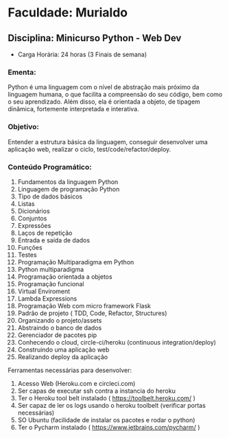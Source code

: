 
# Faculdade: Murialdo

## Disciplina: Minicurso Python - Web Dev

- Carga Horária: 24 horas (3 Finais de semana)

### Ementa:
Python é uma linguagem com o nível de abstração mais próximo da linguagem humana, o que facilita a compreensão do seu código, bem como o seu aprendizado. Além disso, ela é orientada a objeto, de tipagem dinâmica, fortemente interpretada e interativa.

### Objetivo:
Entender a estrutura básica da linguagem, conseguir desenvolver uma aplicação web, realizar o ciclo, test/code/refactor/deploy.


### Conteúdo Programático:

1. Fundamentos da linguagem Python
  1. Linguagem de programação Python
  2. Tipo de dados básicos
   1. Listas
   2. Dicionários
   3. Conjuntos
  3. Expressões
  4. Laços de repetição
  5. Entrada e saída de dados
  6. Funções
  7. Testes
2. Programação Multiparadigma em Python
 1. Python multiparadigma
 2. Programação orientada a objetos
 3. Programação funcional
 4. Virtual Enviroment
 5. Lambda Expressions
3. Programação Web com micro framework Flask
 1. Padrão de projeto ( TDD, Code, Refactor, Structures)
 2. Organizando o projeto/assets
 3. Abstraindo o banco de dados
 4. Gerenciador de pacotes pip
 5. Conhecendo o cloud, circle-ci/heroku (continuous integration/deploy)
 6. Construindo uma aplicação web
 7. Realizando deploy da aplicação


Ferramentas necessárias para desenvolver:
1. Acesso Web (Heroku.com e circleci.com)
2. Ser capas de executar ssh contra a instancia do heroku
3. Ter o Heroku tool belt instalado ( https://toolbelt.heroku.com/ )
4. Ser capaz de ler os logs usando o heroku toolbelt (verificar portas necessárias)
5. SO Ubuntu (facilidade de instalar os pacotes e rodar o python)
6. Ter o Pycharm instalado ( https://www.jetbrains.com/pycharm/ )
